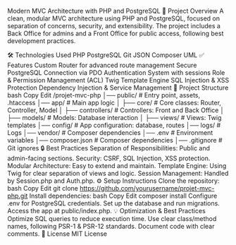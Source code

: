 Modern MVC Architecture with PHP and PostgreSQL
🚀 Project Overview
A clean, modular MVC architecture using PHP and PostgreSQL, focused on separation of concerns, security, and extensibility. The project includes a Back Office for admins and a Front Office for public access, following best development practices.

🛠 Technologies Used
PHP
PostgreSQL
Git
JSON
Composer
UML
✅ Features
Custom Router for advanced route management
Secure PostgreSQL Connection via PDO
Authentication System with sessions 
Role & Permission Management (ACL)
Twig Template Engine
SQL Injection & XSS Protection
Dependency Injection & Service Management
📁 Project Structure
bash
Copy
Edit
/projet-mvc-php
│── public/                  # Entry point, assets, .htaccess
│── app/                     # Main app logic
│   ├── core/                # Core classes: Router, Controller, Model
│   ├── controllers/         # Controllers: Front and Back Office
│   ├── models/              # Models: Database interaction
│   ├── views/               # Views: Twig templates
│── config/                  # App configuration: database, routes
│── logs/                    # Logs
│── vendor/                  # Composer dependencies
│── .env                     # Environment variables
│── composer.json            # Composer dependencies
│── .gitignore               # Git ignores
🔒 Best Practices
Separation of Responsibilities: Public and admin-facing sections.
Security: CSRF, SQL Injection, XSS protection.
Modular Architecture: Easy to extend and maintain.
Template Engine: Using Twig for clear separation of views and logic.
Session Management: Handled by Session.php and Auth.php.
⚙️ Setup Instructions
Clone the repository:
bash
Copy
Edit
git clone https://github.com/yourusername/projet-mvc-php.git
Install dependencies:
bash
Copy
Edit
composer install
Configure .env for PostgreSQL credentials.
Set up the database and run migrations.
Access the app at public/index.php.
💡 Optimization & Best Practices
Optimize SQL queries to reduce execution time.
Use clear class/method names, following PSR-1 & PSR-12 standards.
Document code with clear comments.
📄 License
MIT License